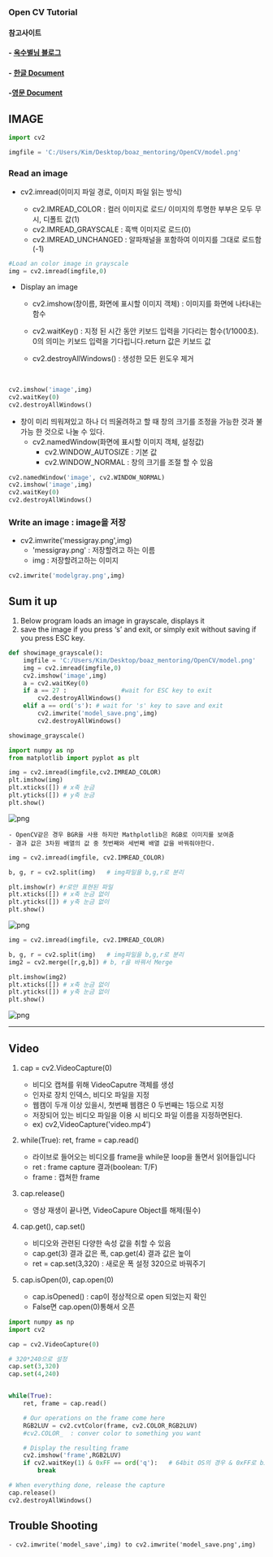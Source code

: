 
### Open CV Tutorial


####  참고사이트 

#### 	- [옥수별님 블로그](https://blog.naver.com/samsjang/220498694383)
#### 	- [한글 Document](https://opencv-python.readthedocs.io/en/latest/doc/02.videoStart/videoStart.html)
#### 	-[영문 Document](https://opencv-python-tutroals.readthedocs.io/en/latest/py_tutorials/py_gui/py_image_display/py_image_display.html#additional-resources)



## IMAGE


```python
import cv2
```


```python
imgfile = 'C:/Users/Kim/Desktop/boaz_mentoring/OpenCV/model.png'
```

### Read an image
- cv2.imread(이미지 파일 경로, 이미지 파일 읽는 방식)

    - cv2.IMREAD_COLOR : 컬러 이미지로 로드/ 이미지의 투명한 부부은 모두 무시, 디폴트 값(1)
    - cv2.IMREAD_GRAYSCALE : 흑백 이미지로 로드(0)
    - cv2.IMREAD_UNCHANGED : 알파채널을 포함하여 이미지를 그대로 로드함 (-1)


```python
#Load an color image in grayscale
img = cv2.imread(imgfile,0)
```

- Display an image
    - cv2.imshow(창이름, 화면에 표시할 이미지 객체) : 이미지를 화면에 나타내는 함수
    - cv2.waitKey() : 지정 된 시간 동안 키보드 입력을 기다리는 함수(1/1000초). 0의 의미는 키보드 입력을 기다립니다.return 값은 키보드 값
    - cv2.destroyAllWindows() : 생성한 모든 윈도우 제거      
                   
      ​                 


```python
cv2.imshow('image',img)
cv2.waitKey(0)
cv2.destroyAllWindows()
```

   - 창이 미리 띄워져있고 하나 더 띄울려하고 할 때
      창의 크기를 조정을 가능한 것과 불가능 한 것으로 나눌 수 있다.
        - cv2.namedWindow(화면에 표시할 이미지 객체, 설정값)
            - cv2.WINDOW_AUTOSIZE : 기본 값
            - cv2.WINDOW_NORMAL : 창의 크기를 조절 할 수 있음


```python
cv2.namedWindow('image', cv2.WINDOW_NORMAL)
cv2.imshow('image',img)
cv2.waitKey(0)
cv2.destroyAllWindows()
```

### Write an image : image을 저장 
   - cv2.imwrite('messigray.png',img)
        - 'messigray.png' : 저장할려고 하는 이름
        - img : 저장할려고하는 이미지


```python
cv2.imwrite('modelgray.png',img)
```



## Sum it up
1. Below program loads an image in grayscale, displays it
2. save the image if you press ‘s’ and exit, or simply exit without saving if you press ESC key.


```python
def showimage_grayscale():
    imgfile = 'C:/Users/Kim/Desktop/boaz_mentoring/OpenCV/model.png'
    img = cv2.imread(imgfile,0)
    cv2.imshow('image',img)
    a = cv2.waitKey(0)
    if a == 27 :               #wait for ESC key to exit
        cv2.destroyAllWindows()
    elif a == ord('s'): # wait for 's' key to save and exit
        cv2.imwrite('model_save.png',img)
        cv2.destroyAllWindows()
```


```python
showimage_grayscale()
```


```python
import numpy as np
from matplotlib import pyplot as plt
```


```python
img = cv2.imread(imgfile,cv2.IMREAD_COLOR)
plt.imshow(img)
plt.xticks([]) # x축 눈금
plt.yticks([]) # y축 눈금
plt.show()
```


![png](output_16_0.png)


    - OpenCV같은 경우 BGR을 사용 하지만 Mathplotlib은 RGB로 이미지를 보여줌
    - 결과 값은 3차원 배열의 값 중 첫번째와 세번째 배열 값을 바꿔줘야한다.


```python
img = cv2.imread(imgfile, cv2.IMREAD_COLOR)

b, g, r = cv2.split(img)   # img파일을 b,g,r로 분리

plt.imshow(r) #r로만 표현된 파일
plt.xticks([]) # x축 눈금 없이
plt.yticks([]) # y축 눈금 없이
plt.show()
```


![png](output_18_0.png)



```python
img = cv2.imread(imgfile, cv2.IMREAD_COLOR)

b, g, r = cv2.split(img)   # img파일을 b,g,r로 분리
img2 = cv2.merge([r,g,b]) # b, r을 바꿔서 Merge

plt.imshow(img2)
plt.xticks([]) # x축 눈금 없이
plt.yticks([]) # y축 눈금 없이
plt.show()
```


![png](output_19_0.png)

-----------------

## Video

1. cap = cv2.VideoCapture(0)
    - 비디오 캡쳐를 위해 VideoCaputre 객체를 생성 
    - 인자로 장치 인덱스, 비디오 파일을 지정
    - 웹캠이 두개 이상 있을시, 첫번째 웹캠은 0 두번째는 1등으로 지정
    - 저장되어 있는 비디오 파일을 이용 시 비디오 파일 이름을 지정하면된다.
    - ex) cv2,VideoCapture('video.mp4')
    
2. while(True):
    ret, frame = cap.read() 
    - 라이브로 들어오는 비디오를 frame을 while문 loop을 돌면서 읽어들입니다
    - ret : frame capture 결과(boolean: T/F)
    - frame : 캡쳐한 frame
3. cap.release()
    - 영상 재생이 끝나면, VideoCapure Object를 해제(필수)
4. cap.get(), cap.set()
    - 비디오와 관련된 다양한 속성 값을 취할 수 있음
    - cap.get(3) 결과 값은 폭, cap.get(4) 결과 값은 높이
    - ret = cap.set(3,320) : 새로운 폭 설정 320으로 바꿔주기
5. cap.isOpen(0), cap.open(0)
    - cap.isOpened() : cap이 정상적으로 open 되었는지 확인 
    - False면 cap.open(0)통해서 오픈


```python
import numpy as np
import cv2

cap = cv2.VideoCapture(0)

# 320*240으로 설정
cap.set(3,320)
cap.set(4,240)


while(True):
    ret, frame = cap.read()

    # Our operations on the frame come here
    RGB2LUV = cv2.cvtColor(frame, cv2.COLOR_RGB2LUV)
    #cv2.COLOR_  : conver color to something you want

    # Display the resulting frame
    cv2.imshow('frame',RGB2LUV)
    if cv2.waitKey(1) & 0xFF == ord('q'):   # 64bit OS의 경우 & 0xFF로 bit연산을 수행해야 합니다.
        break

# When everything done, release the capture
cap.release()
cv2.destroyAllWindows()
```





## Trouble Shooting

    - cv2.imwrite('model_save',img) to cv2.imwrite('model_save.png',img)
